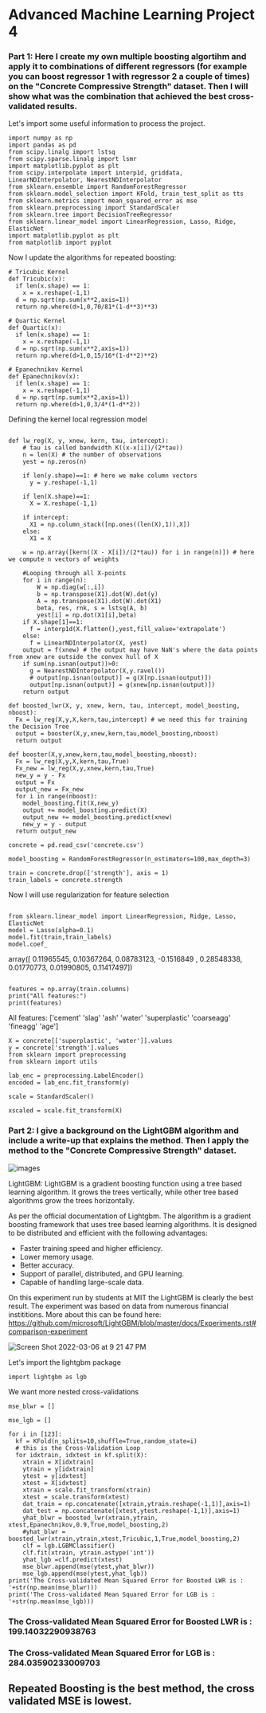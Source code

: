 # Advanced Machine Learning Project 4


### Part 1: Here I create my own multiple boosting algortihm and apply it to combinations of different regressors (for example you can boost regressor 1 with regressor 2 a couple of times) on the "Concrete Compressive Strength" dataset. Then I will show what was the combination that achieved the best cross-validated results.

Let's import some useful information to process the project. 

```
import numpy as np
import pandas as pd
from scipy.linalg import lstsq
from scipy.sparse.linalg import lsmr
import matplotlib.pyplot as plt
from scipy.interpolate import interp1d, griddata, LinearNDInterpolator, NearestNDInterpolator
from sklearn.ensemble import RandomForestRegressor
from sklearn.model_selection import KFold, train_test_split as tts
from sklearn.metrics import mean_squared_error as mse
from sklearn.preprocessing import StandardScaler
from sklearn.tree import DecisionTreeRegressor
from sklearn.linear_model import LinearRegression, Lasso, Ridge, ElasticNet
import matplotlib.pyplot as plt
from matplotlib import pyplot
```
Now I update the algorithms for repeated boosting:

```
# Tricubic Kernel
def Tricubic(x):
  if len(x.shape) == 1:
    x = x.reshape(-1,1)
  d = np.sqrt(np.sum(x**2,axis=1))
  return np.where(d>1,0,70/81*(1-d**3)**3)

# Quartic Kernel
def Quartic(x):
  if len(x.shape) == 1:
    x = x.reshape(-1,1)
  d = np.sqrt(np.sum(x**2,axis=1))
  return np.where(d>1,0,15/16*(1-d**2)**2)

# Epanechnikov Kernel
def Epanechnikov(x):
  if len(x.shape) == 1:
    x = x.reshape(-1,1)
  d = np.sqrt(np.sum(x**2,axis=1))
  return np.where(d>1,0,3/4*(1-d**2)) 
```
Defining the kernel local regression model

```

def lw_reg(X, y, xnew, kern, tau, intercept):
    # tau is called bandwidth K((x-x[i])/(2*tau))
    n = len(X) # the number of observations
    yest = np.zeros(n)

    if len(y.shape)==1: # here we make column vectors
      y = y.reshape(-1,1)

    if len(X.shape)==1:
      X = X.reshape(-1,1)
    
    if intercept:
      X1 = np.column_stack([np.ones((len(X),1)),X])
    else:
      X1 = X

    w = np.array([kern((X - X[i])/(2*tau)) for i in range(n)]) # here we compute n vectors of weights

    #Looping through all X-points
    for i in range(n):          
        W = np.diag(w[:,i])
        b = np.transpose(X1).dot(W).dot(y)
        A = np.transpose(X1).dot(W).dot(X1)
        beta, res, rnk, s = lstsq(A, b)
        yest[i] = np.dot(X1[i],beta)
    if X.shape[1]==1:
      f = interp1d(X.flatten(),yest,fill_value='extrapolate')
    else:
      f = LinearNDInterpolator(X, yest)
    output = f(xnew) # the output may have NaN's where the data points from xnew are outside the convex hull of X
    if sum(np.isnan(output))>0:
      g = NearestNDInterpolator(X,y.ravel()) 
      # output[np.isnan(output)] = g(X[np.isnan(output)])
      output[np.isnan(output)] = g(xnew[np.isnan(output)])
    return output
    
def boosted_lwr(X, y, xnew, kern, tau, intercept, model_boosting, nboost):
  Fx = lw_reg(X,y,X,kern,tau,intercept) # we need this for training the Decision Tree
  output = booster(X,y,xnew,kern,tau,model_boosting,nboost)
  return output 
 
def booster(X,y,xnew,kern,tau,model_boosting,nboost):
  Fx = lw_reg(X,y,X,kern,tau,True)
  Fx_new = lw_reg(X,y,xnew,kern,tau,True)
  new_y = y - Fx
  output = Fx
  output_new = Fx_new
  for i in range(nboost):
    model_boosting.fit(X,new_y)
    output += model_boosting.predict(X)
    output_new += model_boosting.predict(xnew)
    new_y = y - output
  return output_new

concrete = pd.read_csv('concrete.csv')

model_boosting = RandomForestRegressor(n_estimators=100,max_depth=3)

train = concrete.drop(['strength'], axis = 1)
train_labels = concrete.strength

```

Now I will use regularization for feature selection

```

from sklearn.linear_model import LinearRegression, Ridge, Lasso, ElasticNet
model = Lasso(alpha=0.1)
model.fit(train,train_labels)
model.coef_

```
array([ 0.11965545,  0.10367264,  0.08783123, -0.1516849 ,  0.28548338,
        0.01770773,  0.01990805,  0.11417497])
        
```

features = np.array(train.columns)
print("All features:")
print(features)
```

All features:
['cement' 'slag' 'ash' 'water' 'superplastic' 'coarseagg' 'fineagg' 'age']

```
X = concrete[['superplastic', 'water']].values
y = concrete['strength'].values
from sklearn import preprocessing
from sklearn import utils

lab_enc = preprocessing.LabelEncoder()
encoded = lab_enc.fit_transform(y)

scale = StandardScaler()

xscaled = scale.fit_transform(X)

```

### Part 2: I give a background on the LightGBM algorithm and include a write-up that explains the method. Then I apply the method to the "Concrete Compressive Strength" dataset. 

![images](https://user-images.githubusercontent.com/78623027/156957252-c260f757-733d-4b33-96f1-857e31bc90a0.png)


LightGBM: LightGBM is a gradient boosting function using a tree based learning algorithm. It grows the trees vertically, while other tree based algorithms grow the trees horizontally.

As per the official documentation of Lightgbm. The algorithm is a gradient boosting framework that uses tree based learning algorithms. It is designed to be distributed and efficient with the following advantages:

* Faster training speed and higher efficiency.
* Lower memory usage.
* Better accuracy.
* Support of parallel, distributed, and GPU learning.
* Capable of handling large-scale data.

On this experiment run by students at MIT the LightGBM is clearly the best result. The experiment was based on data from numerous financial instititions. More about this can be found here: https://github.com/microsoft/LightGBM/blob/master/docs/Experiments.rst#comparison-experiment


![Screen Shot 2022-03-06 at 9 21 47 PM](https://user-images.githubusercontent.com/78623027/156956906-b05189f3-d700-4402-9012-01e76af99bf0.png)

Let's import the lightgbm package

```
import lightgbm as lgb
```
We want more nested cross-validations

```
mse_blwr = []

mse_lgb = []

for i in [123]:
  kf = KFold(n_splits=10,shuffle=True,random_state=i)
  # this is the Cross-Validation Loop
  for idxtrain, idxtest in kf.split(X):
    xtrain = X[idxtrain]
    ytrain = y[idxtrain]
    ytest = y[idxtest]
    xtest = X[idxtest]
    xtrain = scale.fit_transform(xtrain)
    xtest = scale.transform(xtest)
    dat_train = np.concatenate([xtrain,ytrain.reshape(-1,1)],axis=1)
    dat_test = np.concatenate([xtest,ytest.reshape(-1,1)],axis=1)
    yhat_blwr = boosted_lwr(xtrain,ytrain, xtest,Epanechnikov,0.9,True,model_boosting,2)
    #yhat_blwr = boosted_lwr(xtrain,ytrain,xtest,Tricubic,1,True,model_boosting,2)
    clf = lgb.LGBMClassifier()
    clf.fit(xtrain, ytrain.astype('int'))
    yhat_lgb =clf.predict(xtest)
    mse_blwr.append(mse(ytest,yhat_blwr))
    mse_lgb.append(mse(ytest,yhat_lgb))
print('The Cross-validated Mean Squared Error for Boosted LWR is : '+str(np.mean(mse_blwr)))
print('The Cross-validated Mean Squared Error for LGB is : '+str(np.mean(mse_lgb)))
```

### The Cross-validated Mean Squared Error for Boosted LWR is : 199.14032290938763
### The Cross-validated Mean Squared Error for LGB is : 284.03590233009703

## Repeated Boosting is the best method, the cross validated MSE is lowest.


